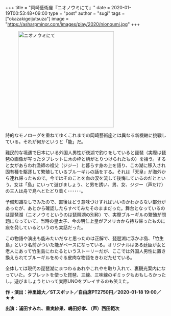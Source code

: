 +++
title = "岡崎藝術座『ニオノウミにて』"
date = 2020-01-19T00:53:48+09:00
type = "post"
author = "sugi"
tags = ["okazakigeijutsuza"]
image = "https://asharpminor.com/images/play/2020/nionoumi.jpg"
+++
<figure class="alignleft"><img src="/images/play/2020/nionoumi.jpg" alt="ニオノウミにて" style="width: 300px !important;"></figure>

詩的なモノローグを重ねてゆくこれまでの岡崎藝術座とは異なる新機軸に挑戦している。それが何かというと「能」だ。

難民的な境遇で日本にいる外国人男性が夜湖で釣りをしていると琵琶（実際は琵琶の画像が写ったタブレットに木の枠と柄がとりつけられたもの）を拾う。すると女があらわれ漁師の祖父（ジジー）と暮らす身の上を語り、この湖に移入され固有種を駆逐して繁殖しているブルーギルの話をする。それは「天皇」が海外から連れ帰ったもので。今ではそのことを血の涙を流して後悔しているのだとという。女は「島」にいって遊びましょう、と男を誘い、男、女、ジジー（声だけ）の三人は舟で島へとたどり着く･･････。

予備知識なしでみたので、直後はどう意味づけすればいいのかわからない部分があったが、あとから確認したらすべてみたそのままだった。舞台となっているのは琵琶湖（ニオノウミというのは琵琶湖の別称）で、実際ブルーギルの繁殖が問題になっていて、当時の皇太子、今の明仁上皇がアメリカから持ち帰ったものに痰を発しているというのも実話だった。

この物語や演出も能みたいだなと思ったのは正解で、琵琶湖に浮かぶ島、「竹生島」という名前がついた能がベースになっている。オリジナルはある廷臣が女と老人にあって竹生島にわたるというストーリーだが、ここでは外国人男性に置き換えられてブルーギルをめぐる皮肉な物語をきわだたせている。

全体しては現代の琵琶湖にまつわるあれやこれやを取り入れて、裏観光案内になっていた。タブレットを使った琵琶、三線、三味線のギミックもおもしろかったし。遊びましょうといって実際UNOをプレイするのも笑えた。

**作・演出：神里雄大／STスポット／自由席PT2750円／2020-01-18 19:00／★★**

**出演：浦田すみれ、重実紗果、嶋田好孝、（声）西田範次**